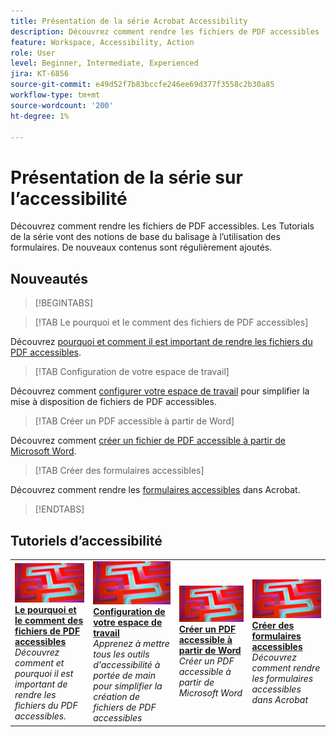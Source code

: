 ```yaml
---
title: Présentation de la série Acrobat Accessibility
description: Découvrez comment rendre les fichiers de PDF accessibles
feature: Workspace, Accessibility, Action
role: User
level: Beginner, Intermediate, Experienced
jira: KT-6856
source-git-commit: e49d52f7b83bccfe246ee69d377f3558c2b30a85
workflow-type: tm+mt
source-wordcount: '200'
ht-degree: 1%

---
```


# Présentation de la série sur l’accessibilité

Découvrez comment rendre les fichiers de PDF accessibles. Les Tutorials de la série vont des notions de base du balisage à l’utilisation des formulaires. De nouveaux contenus sont régulièrement ajoutés.

## Nouveautés

>[!BEGINTABS]

>[!TAB Le pourquoi et le comment des fichiers de PDF accessibles]

Découvrez [pourquoi et comment il est important de rendre les fichiers du PDF accessibles](how-why-accessible-pdf.md).

>[!TAB Configuration de votre espace de travail]

Découvrez comment [configurer votre espace de travail](set-up-workspace.md) pour simplifier la mise à disposition de fichiers de PDF accessibles.

>[!TAB Créer un PDF accessible à partir de Word]

Découvrez comment [créer un fichier de PDF accessible à partir de Microsoft Word](create-accessible-from-word.md).

>[!TAB Créer des formulaires accessibles]

Découvrez comment rendre les [formulaires accessibles](create-accessible-forms.md) dans Acrobat.

>[!ENDTABS]

## Tutoriels d’accessibilité

<table style="table-layout:fixed">
<tr>
  <td>
    <a href="how-why-accessible-pdf.md">
      <img alt="Le pourquoi et le comment des fichiers de PDF accessibles" src="../assets/accessibility-series-2025.png" />
    </a>
    <div>
    <a href="how-why-accessible-pdf.md"><strong>Le pourquoi et le comment des fichiers de PDF accessibles</strong></a>
    </div>
    <em>Découvrez comment et pourquoi il est important de rendre les fichiers du PDF accessibles.</em>
    <br>
  </td>
  <td>
    <a href="set-up-workspace.md">
      <img alt="Configuration de l’espace de travail" src="../assets/accessibility-series-2025.png" />
    </a>
    <div>
    <a href="set-up-workspace.md"><strong>Configuration de votre espace de travail</strong></a>
    </div>
    <em>Apprenez à mettre tous les outils d'accessibilité à portée de main pour simplifier la création de fichiers de PDF accessibles</em>
    <br>
  </td>
  <td>
    <a href="create-accessible-from-word.md">
      <img alt="Créer un PDF accessible à partir de Word" src="../assets/accessibility-series-2025.png" />
    </a>
    <div>
    <a href="create-accessible-from-word.md"><strong>Créer un PDF accessible à partir de Word</strong></a>
    </div>
    <em>Créer un PDF accessible à partir de Microsoft Word</em>
    <br>
  </td>
  <td>
    <a href="create-accessible-forms.md">
      <img alt="Création de formulaires accessibles" src="../assets/accessibility-series-2025.png" />
    </a>
    <div>
    <a href="create-accessible-forms.md"><strong>Créer des formulaires accessibles</strong></a>
    </div>
    <em>Découvrez comment rendre les formulaires accessibles dans Acrobat</em>
    <br>
  </td>
</tr>
</table>
